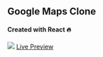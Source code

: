 ## Google Maps Clone
#### Created with React 🔥
![](https://db5pap001files.storage.live.com/y4mq8pTp-a_q5-g7ZFCe2cu_g1gya9sJKNCHvftQ4PUSpHa1pFWsRES_j3YwiGxvGdwNPTxENX3E2VosxVFSmNaXqjBP9O9jwVz68h36WQ1O2naLHaHH5cSOsyr8yBiGT8Ma74vGQIlhDxxppozyF_77ykQpfkYPbN1vi97ZLgP3zWsJzd0ym8R_OMfHiR5Ee5l?width=1366&height=657&cropmode=none)
[Live Preview ](https://google-maps-app.netlify.app)

